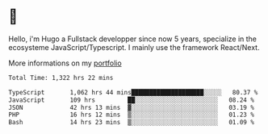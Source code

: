 # 👋 

Hello, i'm Hugo a Fullstack developper since now 5 years, specialize in the ecosysteme JavaScript/Typescript. I mainly use the framework React/Next.

More informations on my [portfolio](https://hcampos.fr)

<!--START_SECTION:waka-->

```txt
Total Time: 1,322 hrs 22 mins

TypeScript       1,062 hrs 44 mins████████████████████░░░░░   80.37 %
JavaScript       109 hrs         ██░░░░░░░░░░░░░░░░░░░░░░░   08.24 %
JSON             42 hrs 13 mins  ▓░░░░░░░░░░░░░░░░░░░░░░░░   03.19 %
PHP              16 hrs 12 mins  ▒░░░░░░░░░░░░░░░░░░░░░░░░   01.23 %
Bash             14 hrs 23 mins  ▒░░░░░░░░░░░░░░░░░░░░░░░░   01.09 %
```

<!--END_SECTION:waka-->
